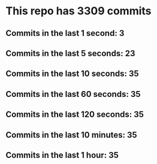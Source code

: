 # This repo has 3309 commits

## Commits in the last 1 second: 3
## Commits in the last 5 seconds: 23
## Commits in the last 10 seconds: 35
## Commits in the last 60 seconds: 35
## Commits in the last 120 seconds: 35
## Commits in the last 10 minutes: 35
## Commits in the last 1 hour: 35
